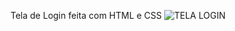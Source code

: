 Tela de Login feita com HTML e CSS
![TELA LOGIN](https://user-images.githubusercontent.com/103389971/162747714-c3c2aefe-205e-4622-8c74-ecb96d4f6810.png)

